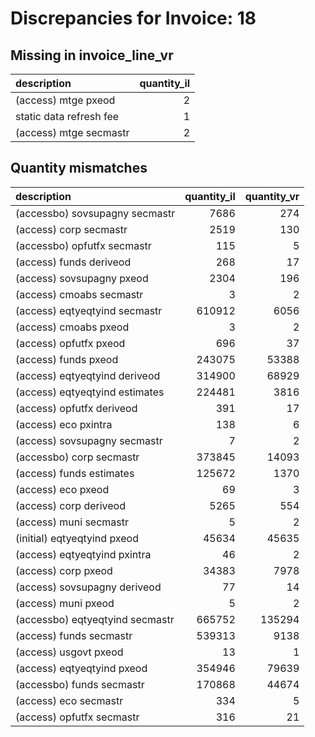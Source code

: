 # Discrepancies for Invoice: 18

## Missing in invoice_line_vr

| description             |   quantity_il |
|:------------------------|--------------:|
| (access) mtge pxeod     |             2 |
| static data refresh fee |             1 |
| (access) mtge secmastr  |             2 |

## Quantity mismatches

| description                     |   quantity_il |   quantity_vr |
|:--------------------------------|--------------:|--------------:|
| (accessbo) sovsupagny secmastr  |          7686 |           274 |
| (access) corp secmastr          |          2519 |           130 |
| (accessbo) opfutfx secmastr     |           115 |             5 |
| (access) funds deriveod         |           268 |            17 |
| (access) sovsupagny pxeod       |          2304 |           196 |
| (access) cmoabs secmastr        |             3 |             2 |
| (access) eqtyeqtyind secmastr   |        610912 |          6056 |
| (access) cmoabs pxeod           |             3 |             2 |
| (access) opfutfx pxeod          |           696 |            37 |
| (access) funds pxeod            |        243075 |         53388 |
| (access) eqtyeqtyind deriveod   |        314900 |         68929 |
| (access) eqtyeqtyind estimates  |        224481 |          3816 |
| (access) opfutfx deriveod       |           391 |            17 |
| (access) eco pxintra            |           138 |             6 |
| (access) sovsupagny secmastr    |             7 |             2 |
| (accessbo) corp secmastr        |        373845 |         14093 |
| (access) funds estimates        |        125672 |          1370 |
| (access) eco pxeod              |            69 |             3 |
| (access) corp deriveod          |          5265 |           554 |
| (access) muni secmastr          |             5 |             2 |
| (initial) eqtyeqtyind pxeod     |         45634 |         45635 |
| (access) eqtyeqtyind pxintra    |            46 |             2 |
| (access) corp pxeod             |         34383 |          7978 |
| (access) sovsupagny deriveod    |            77 |            14 |
| (access) muni pxeod             |             5 |             2 |
| (accessbo) eqtyeqtyind secmastr |        665752 |        135294 |
| (access) funds secmastr         |        539313 |          9138 |
| (access) usgovt pxeod           |            13 |             1 |
| (access) eqtyeqtyind pxeod      |        354946 |         79639 |
| (accessbo) funds secmastr       |        170868 |         44674 |
| (access) eco secmastr           |           334 |             5 |
| (access) opfutfx secmastr       |           316 |            21 |
